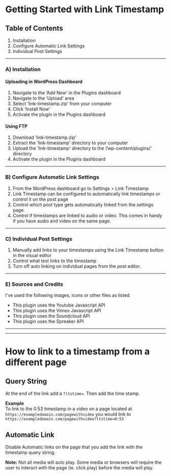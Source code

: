 # Getting Started with Link Timestamp


## Table of Contents

1.  Installation
2.  Configure Automatic Link Settings
3.  Individual Post Settings

----------

### **A) Installation**

#### Uploading in WordPress Dashboard

1.  Navigate to the ‘Add New' in the Plugins dashboard
2.  Navigate to the ‘Upload' area
3.  Select ‘link-timestamp.zip' from your computer
4.  Click ‘Install Now'
5.  Activate the plugin in the Plugins dashboard

#### Using FTP

1.  Download ‘link-timestamp.zip'
2.  Extract the ‘link-timestamp' directory to your computer
3.  Upload the ‘link-timestamp' directory to the ‘/wp-content/plugins/' directory
4.  Activate the plugin in the Plugins dashboard

----------

### **B) Configure Automatic Link Settings**

1.  From the WordPress dashboard go to Settings > Link Timestamp
2.  Link Timestamp can be configured to automatically link timestamps or control it on the post page
3.  Control which post type gets automatically linked from the settings page.
4.  Control if timestamps are linked to audio or video. This comes in handy if you have audio and video on the same page.

----------

### **C) Individual Post Settings** 

1.  Manually add links to your timestamps using the Link Timestamp button in the visual editor
2.  Control what text links to the timestamp
3.  Turn off auto linking on individual pages from the post editor.

----------

### **E) Sources and Credits**

I've used the following images, icons or other files as listed.

-   This plugin uses the Youtube Javascript API
-   This plugin uses the Vimeo Javascript API
-   This plugin uses the Soundcloud API
-   This plugin uses the Spreaker API

----------




---------
# How to link to a timestamp from a different page

## Query String

At the end of the link add a  `?ltstime=`. Then add the time stamp.

**Example**  
To link to the 0:53 timestamp in a video on a page located at  `https://exampledomain.com/pagewithvideo`  you would link to  
`https://exampledomain.com/pagewithvideo?ltstime=0:53`  


## Automatic Link

Disable Automatic links on the page that you add the link with the timestamp query string.

**Note:**  Not all media will auto play. Some media or browsers will require the user to interact with the page (ie. click play) before the media will play.
